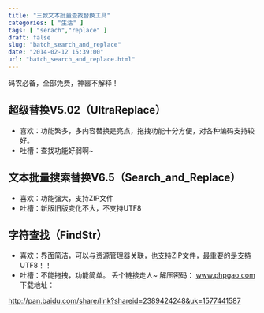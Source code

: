 ```yaml
---
title: "三款文本批量查找替换工具"
categories: [ "生活" ]
tags: [ "serach","replace" ]
draft: false
slug: "batch_search_and_replace"
date: "2014-02-12 15:39:00"
url: "batch_search_and_replace.html"
---
```


码农必备，全部免费，神器不解释！ 
## 超级替换V5.02（UltraReplace）

*   喜欢：功能繁多，多内容替换是亮点，拖拽功能十分方便，对各种编码支持较好。
*   吐槽：查找功能好弱啊~

## 文本批量搜索替换V6.5（Search\_and\_Replace）

*   喜欢：功能强大，支持ZIP文件
*   吐槽：新版旧版变化不大，不支持UTF8

## 字符查找（FindStr）

*   喜欢：界面简洁，可以与资源管理器关联，也支持ZIP文件，最重要的是支持UTF8！！
*   吐槽：不能拖拽，功能简单。 丢个链接走人~ 解压密码： www.phpgao.com 下载地址：

<a title="下载链接" href="http://pan.baidu.com/share/link?shareid=2389424248&uk=1577441587" target="_blank">http://pan.baidu.com/share/link?shareid=2389424248&uk=1577441587</a>